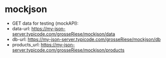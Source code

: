 # mockjson
* GET data for testing (mockAPI): 
* data-url: https://my-json-server.typicode.com/grosseRiese/mockjson/data 
* db-url: https://my-json-server.typicode.com/grosseRiese/mockjson/db 
* products_url: https://my-json-server.typicode.com/grosseRiese/mockjson/products
